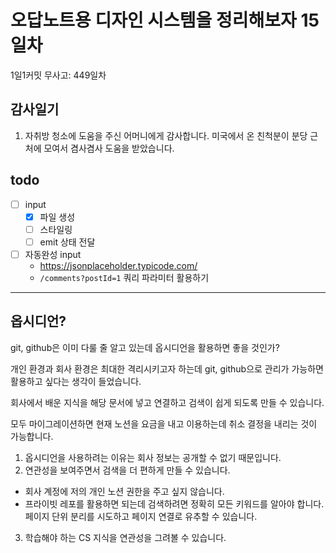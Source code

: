 # 오답노트용 디자인 시스템을 정리해보자 15일차

1일1커밋 무사고: 449일차

## 감사일기

1. 자취방 청소에 도움을 주신 어머니에게 감사합니다. 미국에서 온 친척분이 분당 근처에 모여서 겸사겸사 도움을 받았습니다.

## todo

- [ ] input
  - [x] 파일 생성
  - [ ] 스타일링
  - [ ] emit 상태 전달
- [ ] 자동완성 input
  - https://jsonplaceholder.typicode.com/
  - `/comments?postId=1` 쿼리 파라미터 활용하기

---

## 옵시디언?

git, github은 이미 다룰 줄 알고 있는데 옵시디언을 활용하면 좋을 것인가?

개인 환경과 회사 환경은 최대한 격리시키고자 하는데 git, github으로 관리가 가능하면 활용하고 싶다는 생각이 들었습니다.

회사에서 배운 지식을 해당 문서에 넣고 연결하고 검색이 쉽게 되도록 만들 수 있습니다. 

모두 마이그레이션하면 현재 노션을 요금을 내고 이용하는데 취소 결정을 내리는 것이 가능합니다. 

1. 옵시디언을 사용하려는 이유는 회사 정보는 공개할 수 없기 때문입니다. 
2. 연관성을 보여주면서 검색을 더 편하게 만들 수 있습니다.
  - 회사 계정에 저의 개인 노션 권한을 주고 싶지 않습니다. 
  - 프라이빗 레포를 활용하면 되는데 검색하려면 정확히 모든 키워드를 알아야 합니다. 페이지 단위 분리를 시도하고 페이지 연결로 유추할 수 있습니다.
3. 학습해야 하는 CS 지식을 연관성을 그려볼 수 있습니다.

